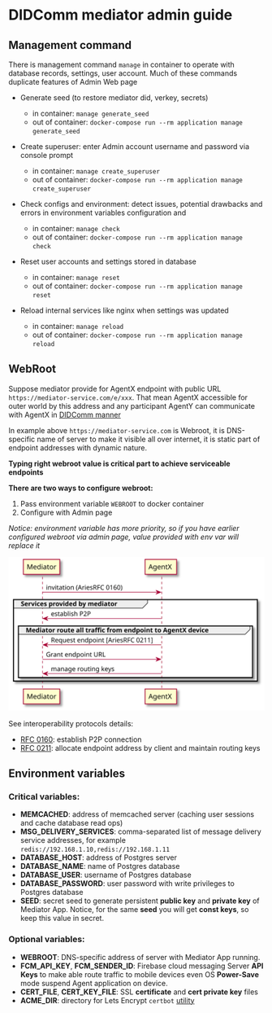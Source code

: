 # DIDComm mediator admin guide

## Management command

There is management command ```manage``` in container to operate with database records, settings, user account.
Much of these commands duplicate features of Admin Web page

  - Generate seed (to restore mediator did, verkey, secrets)
    - in container: ```manage generate_seed```
    - out of container: ```docker-compose run --rm application manage generate_seed```

  - Create superuser: enter Admin account username and password via console prompt
    - in container: ```manage create_superuser```
    - out of container: ```docker-compose run --rm application manage create_superuser```
    
  - Check configs and environment: detect issues, potential drawbacks and errors in environment variables 
    configuration and 
    - in container: ```manage check```
    - out of container: ```docker-compose run --rm application manage check```

  - Reset user accounts and settings stored in database
    - in container: ```manage reset```
    - out of container: ```docker-compose run --rm application manage reset```
    
  - Reload internal services like nginx when settings was updated
    - in container: ```manage reload```
    - out of container: ```docker-compose run --rm application manage reload```
    

## WebRoot

Suppose mediator provide for AgentX endpoint with public URL ```https://mediator-service.com/e/xxx```.
That mean AgentX accessible for outer world by this address and any participant AgentY can
communicate with AgentX in [DIDComm manner](https://identity.foundation/didcomm-messaging/spec/#message-types)

In example above ```https://mediator-service.com``` is Webroot, it is DNS-specific name of server
to make it visible all over internet, it is static part of endpoint addresses with dynamic nature.

**Typing right webroot value is critical part to achieve serviceable endpoints**


**There are two ways to configure webroot:**
  1. Pass environment variable ```WEBROOT``` to docker container
  2. Configure with Admin page

*Notice: environment variable has more priority, so if you have earlier configured webroot via admin page, value provided with env var will replace it*


![Grant endpoint address](_static/rfc0211.svg?raw=true)

See interoperability protocols details:
  - [RFC 0160](https://github.com/hyperledger/aries-rfcs/tree/master/features/0160-connection-protocol): establish P2P connection
  - [RFC 0211](https://github.com/hyperledger/aries-rfcs/tree/master/features/0211-route-coordination): allocate endpoint address by client and maintain routing keys

## Environment variables

### Critical variables:
  - **MEMCACHED**: address of memcached server (caching user sessions and cache database read ops)
  - **MSG_DELIVERY_SERVICES**: comma-separated list of message delivery service addresses, for example ```redis://192.168.1.10,redis://192.168.1.11```
  - **DATABASE_HOST**: address of Postgres server
  - **DATABASE_NAME**: name of Postgres database
  - **DATABASE_USER**: username of Postgres database
  - **DATABASE_PASSWORD**: user password with write privileges to Postgres database
  - **SEED**: secret seed to generate persistent **public key** and **private key** of Mediator App.
    Notice, for the same **seed** you will get **const keys**, so keep this value in secret.

### Optional variables:
  - **WEBROOT**: DNS-specific address of server with Mediator App running.
  - **FCM_API_KEY**, **FCM_SENDER_ID**: Firebase cloud messaging Server **API Keys** to 
    make able route traffic to mobile devices even OS **Power-Save** mode suspend Agent application on device.
  - **CERT_FILE**, **CERT_KEY_FILE**: SSL **certificate** and **cert private key** files  
  - **ACME_DIR**: directory for Lets Encrypt ```certbot``` [utility](https://certbot.eff.org/docs/using.html?highlight=webroot#webroot)